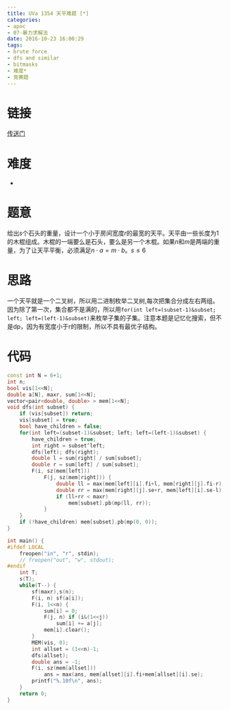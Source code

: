 ```yaml
---
title: UVa 1354 天平难题 [*]
categories:
- apoc
- 07-暴力求解法
date: 2016-10-23 16:00:29
tags:
- brute force
- dfs and similar
- bitmasks
- 难度*
- 竞赛题
---
```

# 链接
[传送门](https://uva.onlinejudge.org/index.php?option=com_onlinejudge&Itemid=8&page=show_problem&problem=4100)

# 难度
*

# 题意
给出$s$个石头的重量，设计一个小于房间宽度$r$的最宽的天平。天平由一些长度为$1$的木棍组成。木棍的一端要么是石头，要么是另一个木棍。如果$n$和$m$是两端的重量，为了让天平平衡，必须满足$n\cdot a=m\cdot b$。$s\leqslant 6$

# 思路
一个天平就是一个二叉树，所以用二进制枚举二叉树,每次把集合分成左右两组。因为除了第一次，集合都不是满的，所以用`for(int left=(subset-1)&subset; left; left=(left-1)&subset)`来枚举子集的子集。注意本题是记忆化搜索，但不是dp，因为有宽度小于r的限制，所以不具有最优子结构。

# 代码
```cpp
const int N = 6+1;
int n;
bool vis[1<<N];
double a[N], maxr, sum[1<<N];
vector<pair<double, double> > mem[1<<N];
void dfs(int subset) {
	if (vis[subset]) return;
	vis[subset] = true;
	bool have_children = false;
	for(int left=(subset-1)&subset; left; left=(left-1)&subset) {
		have_children = true;
		int right = subset^left;
		dfs(left); dfs(right);
		double l = sum[right] / sum[subset];
		double r = sum[left] / sum[subset];
		F(i, sz(mem[left])) 
			F(j, sz(mem[right])) {
				double ll = max(mem[left][i].fi+l, mem[right][j].fi-r);
				double rr = max(mem[right][j].se+r, mem[left][i].se-l);
				if (ll+rr < maxr)
					mem[subset].pb(mp(ll, rr));
			}
	}
	if (!have_children) mem[subset].pb(mp(0, 0));
}

int main() {
#ifdef LOCAL
    freopen("in", "r", stdin);
    // freopen("out", "w", stdout);
#endif
    int T;
    s(T);
    while(T--) {
		sf(maxr),s(n);
		F(i, n) sf(a[i]);
		F(i, 1<<n) {
			sum[i] = 0;
			F(j, n) if (i&(1<<j)) 
				sum[i] += a[j];
			mem[i].clear();
		}
		MEM(vis, 0);
		int allset = (1<<n)-1;
		dfs(allset);
		double ans = -1;
		F(i, sz(mem[allset])) 
			ans = max(ans, mem[allset][i].fi+mem[allset][i].se);
		printf("%.10f\n", ans);
    }
	return 0;
}
```